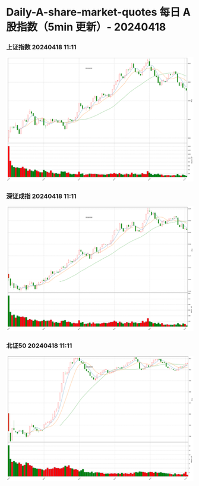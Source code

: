 
# Daily-A-share-market-quotes 每日 A 股指数（5min 更新）- 20240418

### 上证指数 20240418 11:11
![](./fig/2024/4/20240418-sh000001.png)

### 深证成指 20240418 11:11
![](./fig/2024/4/20240418-sz399001.png)

### 北证50 20240418 11:11
![](./fig/2024/4/20240418-bj899050.png)
